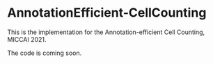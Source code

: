 # AnnotationEfficient-CellCounting
This is the implementation for the Annotation-efficient Cell Counting, MICCAI 2021.

The code is coming soon. 
